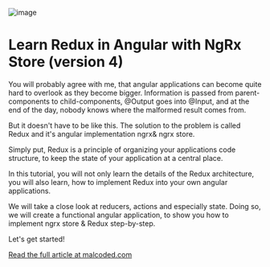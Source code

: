 ![image](https://malcoded.com/api/v1/48238e83-87dd-4b4f-be48-26ea7c89e8e7/asset/redux.png)
# Learn Redux in Angular with NgRx Store (version 4)
You will probably agree with me, that angular applications can become quite hard to overlook as they become bigger. Information is passed from parent-components to child-components, @Output goes into @Input, and at the end of the day, nobody knows where the malformed result comes from. 

But it doesn't have to be like this. The solution to the problem is called Redux and it's angular implementation ngrx& ngrx store.

Simply put, Redux is a principle of organizing your applications code structure, to keep the state of your application at a central place. 

In this tutorial, you will not only learn the details of the Redux architecture, you will also learn, how to implement Redux into your own angular applications. 

We will take a close look at reducers, actions and especially state. Doing so, we will create a functional angular application, to show you how to implement ngrx store & Redux step-by-step.

Let's get started!

[Read the full article at malcoded.com](https://malcoded.com/posts/angular-ngrx-guide)

